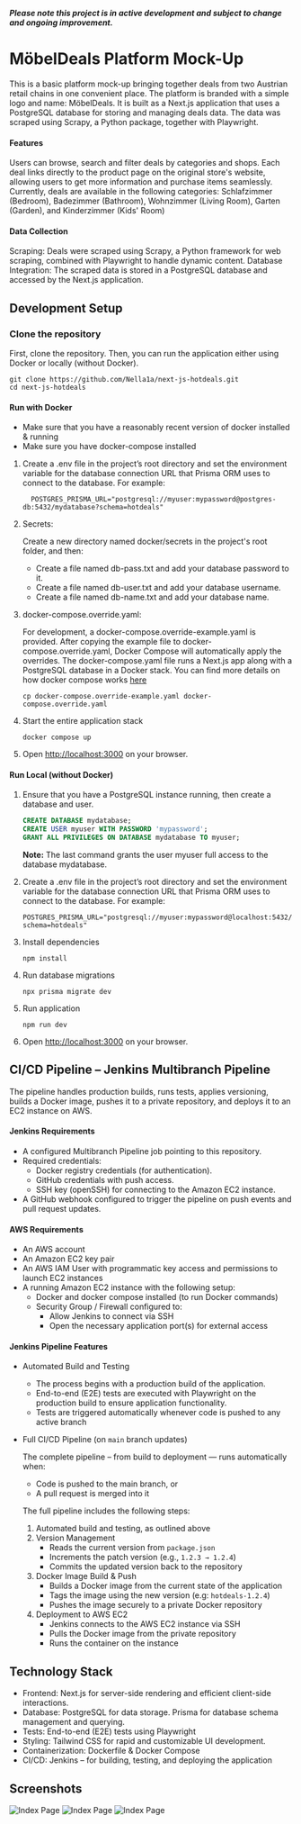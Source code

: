 **_Please note this project is in active development and subject to change and ongoing improvement._**

# MöbelDeals Platform Mock-Up

This is a basic platform mock-up bringing together deals from two Austrian retail chains in one convenient place. The platform is branded with a simple logo and name: MöbelDeals. It is built as a Next.js application that uses a PostgreSQL database for storing and managing deals data. The data was scraped using Scrapy, a Python package, together with Playwright.

#### Features

Users can browse, search and filter deals by categories and shops.
Each deal links directly to the product page on the original store's website, allowing users to get more information and purchase items seamlessly.
Currently, deals are available in the following categories: Schlafzimmer (Bedroom), Badezimmer (Bathroom), Wohnzimmer (Living Room), Garten (Garden), and Kinderzimmer (Kids' Room)

#### Data Collection

Scraping: Deals were scraped using Scrapy, a Python framework for web scraping, combined with Playwright to handle dynamic content.
Database Integration: The scraped data is stored in a PostgreSQL database and accessed by the Next.js application.

## Development Setup

### Clone the repository

First, clone the repository. Then, you can run the application either using Docker or locally (without Docker).

```shell
git clone https://github.com/Nella1a/next-js-hotdeals.git
cd next-js-hotdeals
```

#### Run with Docker

- Make sure that you have a reasonably recent version of docker installed & running
- Make sure you have docker-compose installed

1. Create a .env file in the project’s root directory and set the environment variable for the database connection URL that Prisma ORM uses to connect to the database.
   For example:

   ```shell
     POSTGRES_PRISMA_URL="postgresql://myuser:mypassword@postgres-db:5432/mydatabase?schema=hotdeals"
   ```

2. Secrets:

   Create a new directory named docker/secrets in the project's root folder, and then:

   - Create a file named db-pass.txt and add your database password to it.
   - Create a file named db-user.txt and add your database username.
   - Create a file named db-name.txt and add your database name.

3. docker-compose.override.yaml:

   For development, a docker-compose.override-example.yaml is provided. After copying the example file to docker-compose.override.yaml, Docker Compose will automatically apply the overrides. The docker-compose.yaml file runs a Next.js app along with a PostgreSQL database in a Docker stack. You can find more details on how docker compose works [here](https://docs.docker.com/compose/how-tos/multiple-compose-files/merge/)

   ```shell
   cp docker-compose.override-example.yaml docker-compose.override.yaml
   ```

4. Start the entire application stack

   ```shell
   docker compose up
   ```

5. Open <http://localhost:3000> on your browser.

#### Run Local (without Docker)

1. Ensure that you have a PostgreSQL instance running, then create a database and user.

   ```sql
   CREATE DATABASE mydatabase;
   CREATE USER myuser WITH PASSWORD 'mypassword';
   GRANT ALL PRIVILEGES ON DATABASE mydatabase TO myuser;
   ```

   **Note:** The last command grants the user myuser full access to the database mydatabase.

2. Create a .env file in the project’s root directory and set the environment variable for the database connection URL that Prisma ORM uses to connect to the database.
   For example:

   ```shell
   POSTGRES_PRISMA_URL="postgresql://myuser:mypassword@localhost:5432/mydatabase?schema=hotdeals"
   ```

3. Install dependencies

   ```shell
   npm install
   ```

4. Run database migrations

   ```shell
   npx prisma migrate dev
   ```

5. Run application

   ```shell
   npm run dev
   ```

6. Open <http://localhost:3000> on your browser.

## CI/CD Pipeline – Jenkins Multibranch Pipeline

The pipeline handles production builds, runs tests, applies versioning, builds a Docker image, pushes it to a private repository, and deploys it to an EC2 instance on AWS.

#### Jenkins Requirements

- A configured Multibranch Pipeline job pointing to this repository.
- Required credentials:
  - Docker registry credentials (for authentication).
  - GitHub credentials with push access.
  - SSH key (openSSH) for connecting to the Amazon EC2 instance.
- A GitHub webhook configured to trigger the pipeline on push events and pull request updates.

#### AWS Requirements

- An AWS account
- An Amazon EC2 key pair
- An AWS IAM User with programmatic key access and permissions to launch EC2 instances
- A running Amazon EC2 instance with the following setup:
  - Docker and docker compose installed (to run Docker commands)
  - Security Group / Firewall configured to:
    - Allow Jenkins to connect via SSH
    - Open the necessary application port(s) for external access

#### Jenkins Pipeline Features

- Automated Build and Testing

  - The process begins with a production build of the application.
  - End-to-end (E2E) tests are executed with Playwright on the production build to ensure application functionality.
  - Tests are triggered automatically whenever code is pushed to any active branch

- Full CI/CD Pipeline (on `main` branch updates)

  The complete pipeline – from build to deployment — runs automatically when:

  - Code is pushed to the main branch, or
  - A pull request is merged into it

  The full pipeline includes the following steps:
  1. Automated build and testing, as outlined above
  2. Version Management
       - Reads the current version from `package.json`
       - Increments the patch version (e.g., `1.2.3 → 1.2.4`)
       - Commits the updated version back to the repository
  3. Docker Image Build & Push
       - Builds a Docker image from the current state of the application
       - Tags the image using the new version (e.g: `hotdeals-1.2.4`)
       - Pushes the image securely to a private Docker repository
  4. Deployment to AWS EC2
       - Jenkins connects to the AWS EC2 instance via SSH
       - Pulls the Docker image from the private repository
       - Runs the container on the instance

## Technology Stack

- Frontend: Next.js for server-side rendering and efficient client-side interactions.
- Database: PostgreSQL for data storage. Prisma for database schema management and querying.
- Tests: End-to-end (E2E) tests using Playwright
- Styling: Tailwind CSS for rapid and customizable UI development.
- Containerization: Dockerfile & Docker Compose
- CI/CD: Jenkins – for building, testing, and deploying the application

## Screenshots

![Index Page](./public/picIndexPage.png)
![Index Page](./public/picCatPage.png)
![Index Page](./public/picSearch.png)
